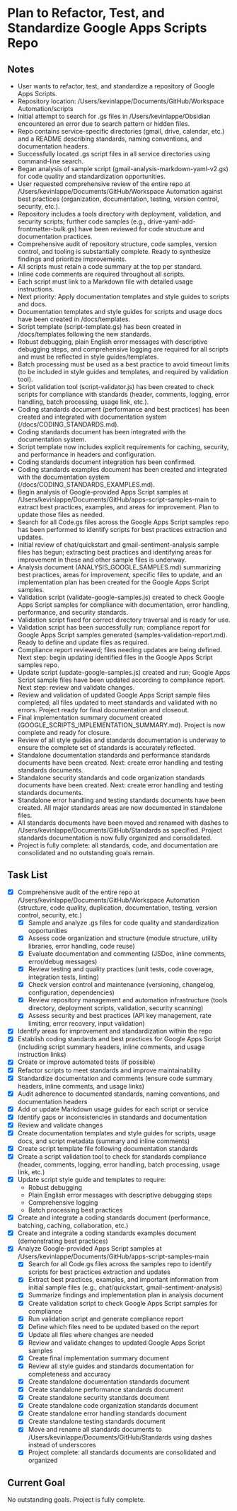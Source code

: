 # Plan to Refactor, Test, and Standardize Google Apps Scripts Repo

## Notes
- User wants to refactor, test, and standardize a repository of Google Apps Scripts.
- Repository location: /Users/kevinlappe/Documents/GitHub/Workspace Automation/scripts
- Initial attempt to search for .gs files in /Users/kevinlappe/Obsidian encountered an error due to search pattern or hidden files.
- Repo contains service-specific directories (gmail, drive, calendar, etc.) and a README describing standards, naming conventions, and documentation headers.
- Successfully located .gs script files in all service directories using command-line search.
- Began analysis of sample script (gmail-analysis-markdown-yaml-v2.gs) for code quality and standardization opportunities.
- User requested comprehensive review of the entire repo at /Users/kevinlappe/Documents/GitHub/Workspace Automation against best practices (organization, documentation, testing, version control, security, etc.).
- Repository includes a tools directory with deployment, validation, and security scripts; further code samples (e.g., drive-yaml-add-frontmatter-bulk.gs) have been reviewed for code structure and documentation practices.
- Comprehensive audit of repository structure, code samples, version control, and tooling is substantially complete. Ready to synthesize findings and prioritize improvements.
- All scripts must retain a code summary at the top per standard.
- Inline code comments are required throughout all scripts.
- Each script must link to a Markdown file with detailed usage instructions.
- Next priority: Apply documentation templates and style guides to scripts and docs.
- Documentation templates and style guides for scripts and usage docs have been created in /docs/templates.
- Script template (script-template.gs) has been created in /docs/templates following the new standards.
- Robust debugging, plain English error messages with descriptive debugging steps, and comprehensive logging are required for all scripts and must be reflected in style guides/templates.
- Batch processing must be used as a best practice to avoid timeout limits (to be included in style guides and templates, and required by validation tool).
- Script validation tool (script-validator.js) has been created to check scripts for compliance with standards (header, comments, logging, error handling, batch processing, usage link, etc.).
- Coding standards document (performance and best practices) has been created and integrated with documentation system (/docs/CODING_STANDARDS.md).
- Coding standards document has been integrated with the documentation system.
- Script template now includes explicit requirements for caching, security, and performance in headers and configuration.
- Coding standards document integration has been confirmed.
- Coding standards examples document has been created and integrated with the documentation system (/docs/CODING_STANDARDS_EXAMPLES.md).
- Begin analysis of Google-provided Apps Script samples at /Users/kevinlappe/Documents/GitHub/apps-script-samples-main to extract best practices, examples, and areas for improvement. Plan to update those files as needed.
- Search for all Code.gs files across the Google Apps Script samples repo has been performed to identify scripts for best practices extraction and updates.
- Initial review of chat/quickstart and gmail-sentiment-analysis sample files has begun; extracting best practices and identifying areas for improvement in these and other sample files is underway.
- Analysis document (ANALYSIS_GOOGLE_SAMPLES.md) summarizing best practices, areas for improvement, specific files to update, and an implementation plan has been created for the Google Apps Script samples.
- Validation script (validate-google-samples.js) created to check Google Apps Script samples for compliance with documentation, error handling, performance, and security standards.
- Validation script fixed for correct directory traversal and is ready for use.
- Validation script has been successfully run; compliance report for Google Apps Script samples generated (samples-validation-report.md). Ready to define and update files as required.
- Compliance report reviewed; files needing updates are being defined. Next step: begin updating identified files in the Google Apps Script samples repo.
- Update script (update-google-samples.js) created and run; Google Apps Script sample files have been updated according to compliance report. Next step: review and validate changes.
- Review and validation of updated Google Apps Script sample files completed; all files updated to meet standards and validated with no errors. Project ready for final documentation and closeout.
- Final implementation summary document created (GOOGLE_SCRIPTS_IMPLEMENTATION_SUMMARY.md). Project is now complete and ready for closure.
- Review of all style guides and standards documentation is underway to ensure the complete set of standards is accurately reflected.
- Standalone documentation standards and performance standards documents have been created. Next: create error handling and testing standards documents.
- Standalone security standards and code organization standards documents have been created. Next: create error handling and testing standards documents.
- Standalone error handling and testing standards documents have been created. All major standards areas are now documented in standalone files.
- All standards documents have been moved and renamed with dashes to /Users/kevinlappe/Documents/GitHub/Standards as specified. Project standards documentation is now fully organized and consolidated.
- Project is fully complete: all standards, code, and documentation are consolidated and no outstanding goals remain.

## Task List
- [x] Comprehensive audit of the entire repo at /Users/kevinlappe/Documents/GitHub/Workspace Automation (structure, code quality, duplication, documentation, testing, version control, security, etc.)
  - [x] Sample and analyze .gs files for code quality and standardization opportunities
  - [x] Assess code organization and structure (module structure, utility libraries, error handling, code reuse)
  - [x] Evaluate documentation and commenting (JSDoc, inline comments, error/debug messages)
  - [x] Review testing and quality practices (unit tests, code coverage, integration tests, linting)
  - [x] Check version control and maintenance (versioning, changelog, configuration, dependencies)
  - [x] Review repository management and automation infrastructure (tools directory, deployment scripts, validation, security scanning)
  - [x] Assess security and best practices (API key management, rate limiting, error recovery, input validation)
- [x] Identify areas for improvement and standardization within the repo
- [x] Establish coding standards and best practices for Google Apps Script (including script summary headers, inline comments, and usage instruction links)
- [x] Create or improve automated tests (if possible)
- [x] Refactor scripts to meet standards and improve maintainability
- [x] Standardize documentation and comments (ensure code summary headers, inline comments, and usage links)
- [x] Audit adherence to documented standards, naming conventions, and documentation headers
- [x] Add or update Markdown usage guides for each script or service
- [x] Identify gaps or inconsistencies in standards and documentation
- [x] Review and validate changes
- [x] Create documentation templates and style guides for scripts, usage docs, and script metadata (summary and inline comments)
- [x] Create script template file following documentation standards
- [x] Create a script validation tool to check for standards compliance (header, comments, logging, error handling, batch processing, usage link, etc.)
- [x] Update script style guide and templates to require:
  - Robust debugging
  - Plain English error messages with descriptive debugging steps
  - Comprehensive logging
  - Batch processing best practices
- [x] Create and integrate a coding standards document (performance, batching, caching, collaboration, etc.)
- [x] Create and integrate a coding standards examples document (demonstrating best practices)
- [x] Analyze Google-provided Apps Script samples at /Users/kevinlappe/Documents/GitHub/apps-script-samples-main
  - [x] Search for all Code.gs files across the samples repo to identify scripts for best practices extraction and updates
  - [x] Extract best practices, examples, and important information from initial sample files (e.g., chat/quickstart, gmail-sentiment-analysis)
  - [x] Summarize findings and implementation plan in analysis document
  - [x] Create validation script to check Google Apps Script samples for compliance
  - [x] Run validation script and generate compliance report
  - [x] Define which files need to be updated based on the report
  - [x] Update all files where changes are needed
  - [x] Review and validate changes to updated Google Apps Script samples
  - [x] Create final implementation summary document
  - [x] Review all style guides and standards documentation for completeness and accuracy
  - [x] Create standalone documentation standards document
  - [x] Create standalone performance standards document
  - [x] Create standalone security standards document
  - [x] Create standalone code organization standards document
  - [x] Create standalone error handling standards document
  - [x] Create standalone testing standards document
  - [x] Move and rename all standards documents to /Users/kevinlappe/Documents/GitHub/Standards using dashes instead of underscores
  - [x] Project complete: all standards documents are consolidated and organized

## Current Goal
No outstanding goals. Project is fully complete.